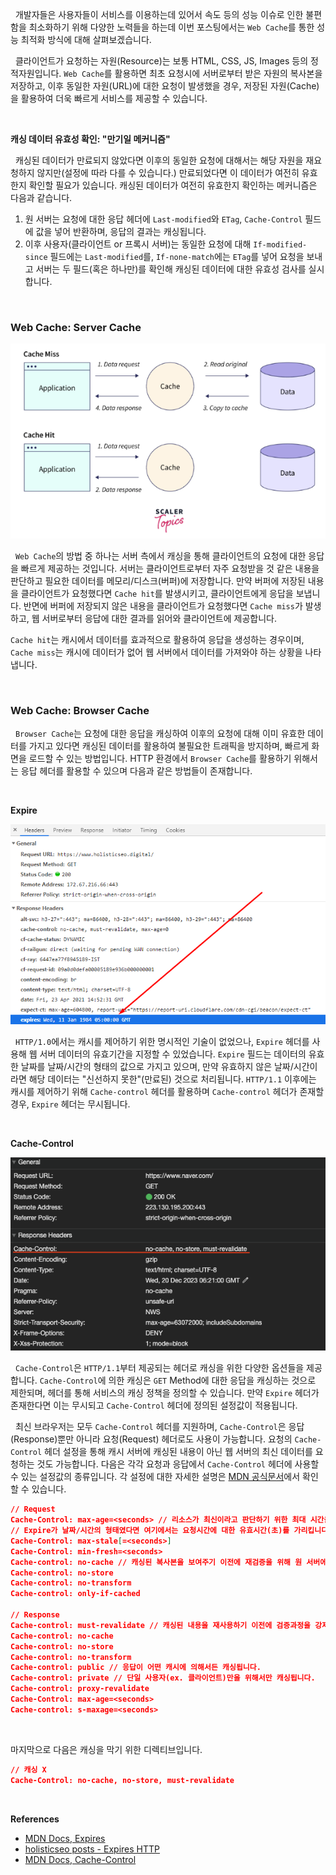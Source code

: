 
&nbsp;&nbsp;개발자들은 사용자들이 서비스를 이용하는데 있어서 속도 등의 성능 이슈로 인한 불편함을 최소화하기 위해 다양한 노력들을 하는데 이번 포스팅에서는 `Web Cache`를 통한 성능 최적화 방식에 대해 살펴보겠습니다.

&nbsp;&nbsp;클라이언트가 요청하는 자원(Resource)는 보통 HTML, CSS, JS, Images 등의 정적자원입니다. `Web Cache`를 활용하면 최초 요청시에 서버로부터 받은 자원의 복사본을 저장하고, 이후 동일한 자원(URL)에 대한 요청이 발생했을 경우, 저장된 자원(Cache)을 활용하여 더욱 빠르게 서비스를 제공할 수 있습니다.

<br>

**캐싱 데이터 유효성 확인: "만기일 메커니즘"**

&nbsp;&nbsp;캐싱된 데이터가 만료되지 않았다면 이후의 동일한 요청에 대해서는 해당 자원을 재요청하지 않지만(설정에 따라 다를 수 있습니다.) 만료되었다면 이 데이터가 여전히 유효한지 확인할 필요가 있습니다. 캐싱된 데이터가 여전히 유효한지 확인하는 메커니즘은 다음과 같습니다.

1. 원 서버는 요청에 대한 응답 헤더에 `Last-modified`와 `ETag`, `Cache-Control` 필드에 값을 넣어 반환하며, 응답의 결과는 캐싱됩니다.
2. 이후 사용자(클라이언트 or 프록시 서버)는 동일한 요청에 대해 `If-modified-since` 필드에는 `Last-modified`를, `If-none-match`에는 `ETag`를 넣어 요청을 보내고 서버는 두 필드(혹은 하나만)를 확인해 캐싱된 데이터에 대한 유효성 검사를 실시합니다.

<br>

### Web Cache: Server Cache

![Cache Hit & Miss|400](./images/CacheHit&Miss.png)

&nbsp;&nbsp;`Web Cache`의 방법 중 하나는 서버 측에서 캐싱을 통해 클라이언트의 요청에 대한 응답을 빠르게 제공하는 것입니다. 서버는 클라이언트로부터 자주 요청받을 것 같은 내용을 판단하고 필요한 데이터를 메모리/디스크(버퍼)에 저장합니다. 만약 버퍼에 저장된 내용을 클라이언트가 요청했다면 `Cache hit`를 발생시키고, 클라이언트에게 응답을 보냅니다. 반면에 버퍼에 저장되지 않은 내용을 클라이언트가 요청했다면 `Cache miss`가 발생하고, 웹 서버로부터 응답에 대한 결과를 읽어와 클라이언트에 제공합니다. 

`Cache hit`는 캐시에서 데이터를 효과적으로 활용하여 응답을 생성하는 경우이며, `Cache miss`는 캐시에 데이터가 없어 웹 서버에서 데이터를 가져와야 하는 상황을 나타냅니다.

<br>

### Web Cache: Browser Cache

&nbsp;&nbsp;`Browser Cache`는 요청에 대한 응답을 캐싱하여 이후의 요청에 대해 이미 유효한 데이터를 가지고 있다면 캐싱된 데이터를 활용하여 불필요한 트래픽을 방지하며, 빠르게 화면을 로드할 수 있는 방법입니다. HTTP 환경에서 `Browser Cache`를 활용하기 위해서는 응답 헤더를 활용할 수 있으며 다음과 같은 방법들이 존재합니다.

<br>

**Expire**

![expires http header|600](./images/expires-http-header-2.png)

&nbsp;&nbsp;`HTTP/1.0`에서는 캐시를 제어하기 위한 명시적인 기술이 없었으나, `Expire` 헤더를 사용해 웹 서버 데이터의 유효기간을 지정할 수 있었습니다. `Expire` 필드는 데이터의 유효한 날짜를 날짜/시간의 형태의 값으로 가지고 있으며, 만약 유효하지 않은 날짜/시간이라면 해당 데이터는 "신선하지 못한"(만료된) 것으로 처리됩니다. `HTTP/1.1` 이후에는 캐시를 제어하기 위해 `Cache-control` 헤더를 활용하며 `Cache-control` 헤더가 존재할 경우, `Expire` 헤더는 무시됩니다.

<br>

**Cache-Control**

![Cache-Control|600](./images/cache-control.png)

&nbsp;&nbsp;`Cache-Control`은 `HTTP/1.1`부터 제공되는 헤더로 캐싱을 위한 다양한 옵션들을 제공합니다. `Cache-Control`에 의한 캐싱은 `GET` Method에 대한 응답을 캐싱하는 것으로 제한되며, 헤더를 통해 서비스의 캐싱 정책을 정의할 수 있습니다. 만약 `Expire` 헤더가 존재한다면 이는 무시되고 `Cache-Control` 헤더에 정의된 설정값이 적용됩니다.

&nbsp;&nbsp;최신 브라우저는 모두 `Cache-Control` 헤더를 지원하며, `Cache-Control`은 응답(Response)뿐만 아니라 요청(Request) 헤더로도 사용이 가능합니다. 요청의  `Cache-Control` 헤더 설정을 통해 캐시 서버에 캐싱된 내용이 아닌  웹 서버의 최신 데이터를 요청하는 것도 가능합니다. 다음은 각각 요청과 응답에서 `Cache-Control` 헤더에 사용할 수 있는 설정값의 종류입니다. 각 설정에 대한 자세한 설명은 [MDN 공식문서](https://developer.mozilla.org/ko/docs/Web/HTTP/Headers/Cache-Control)에서 확인할 수 있습니다.

```json
// Request
Cache-Control: max-age=<seconds> // 리소스가 최신이라고 판단하기 위한 최대 시간을 지정합니다.
// Expire가 날짜/시간의 형태였다면 여기에서는 요청시간에 대한 유효시간(초)를 가리킵니다.
Cache-Control: max-stale[=<seconds>]
Cache-Control: min-fresh=<seconds>
Cache-control: no-cache // 캐싱된 복사본을 보여주기 이전에 재검증을 위해 원 서버에 요청을 강제.
Cache-control: no-store
Cache-control: no-transform
Cache-control: only-if-cached

// Response
Cache-control: must-revalidate // 캐싱된 내용을 재사용하기 이전에 검증과정을 강제하여 만료된 데이터는 사용하지 않도록 합니다.
Cache-control: no-cache
Cache-control: no-store
Cache-control: no-transform
Cache-control: public // 응답이 어떤 캐시에 의해서든 캐싱됩니다.
Cache-control: private // 단일 사용자(ex. 클라이언트)만을 위해서만 캐싱됩니다.
Cache-control: proxy-revalidate
Cache-Control: max-age=<seconds>
Cache-control: s-maxage=<seconds>
```

<br>

마지막으로 다음은 캐싱을 막기 위한 디렉티브입니다.

```json
// 캐싱 X
Cache-Control: no-cache, no-store, must-revalidate
```

<br>

**References**
- [MDN Docs, Expires](https://developer.mozilla.org/ko/docs/Web/HTTP/Headers/Expires)
- [holisticseo posts - Expires HTTP](https://www.holisticseo.digital/pagespeed/expires/)
- [MDN Docs, Cache-Control](https://developer.mozilla.org/ko/docs/Web/HTTP/Headers/Cache-Control)